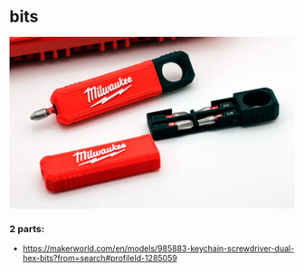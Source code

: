 # bits

[![alt text](image.png)](https://makerworld.com/en/models/1334856-milwaukee-pocket-screwdriver-v2-multi-bit-tool#profileId-1373937)


### 2 parts:
* https://makerworld.com/en/models/985883-keychain-screwdriver-dual-hex-bits?from=search#profileId-1285059
